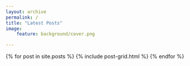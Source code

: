 ```yaml
---
layout: archive
permalink: /
title: "Latest Posts"
image:
    feature: background/cover.png

---
```

<!--
layout: archive
permalink: /
title: "Latest Posts"
image:
    feature: background/moble.jpg
    credit: Hubber's high resolution photo
    creditlink: http://www.universetoday.com/wp-content/uploads/2010/02/The-Majestic-Sombrero-Galaxy-M104.jpg
 -->

<div class="tiles">
{% for post in site.posts %}
	{% include post-grid.html %}
{% endfor %}
</div><!-- /.tiles -->
